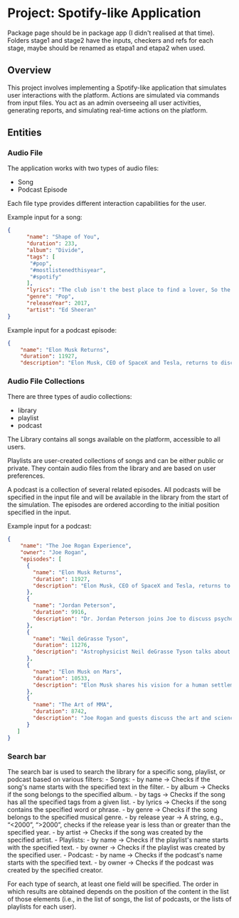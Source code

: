 # Project: Spotify-like Application

Package page should be in package app (I didn't realised at that time).
Folders stage1 and stage2 have the inputs, checkers and refs for each stage, maybe should be renamed as etapa1 and etapa2 when used.


## Overview
This project involves implementing a Spotify-like application that simulates user interactions with the platform. Actions are simulated via commands from input files. You act as an admin overseeing all user activities, generating reports, and simulating real-time actions on the platform.

## Entities

### Audio File
The application works with two types of audio files:
- Song
- Podcast Episode

Each file type provides different interaction capabilities for the user.

Example input for a song:
```json
{
      "name": "Shape of You",
      "duration": 233,
      "album": "Divide",
      "tags": [
       "#pop",
       "#mostlistenedthisyear",
       "#spotify"
      ],
      "lyrics": "The club isn't the best place to find a lover, So the bar is where I go (mm-mm)",
      "genre": "Pop",
      "releaseYear": 2017,
      "artist": "Ed Sheeran"
}
```
Example input for a podcast episode:
```json
{
    "name": "Elon Musk Returns",
    "duration": 11927,
    "description": "Elon Musk, CEO of SpaceX and Tesla, returns to discuss various topics."
```
### Audio File Collections
There are three types of audio collections:

- library
- playlist
- podcast

The Library contains all songs available on the platform, accessible to all users.

Playlists are user-created collections of songs and can be either public or private. They contain audio files from the library and are based on user preferences.

A podcast is a collection of several related episodes. All podcasts will be specified in the input file and will be available in the library from the start of the simulation. The episodes are ordered according to the initial position specified in the input.

Example input for a podcast:
```json
{
    "name": "The Joe Rogan Experience",
    "owner": "Joe Rogan",
    "episodes": [
      {
        "name": "Elon Musk Returns",
        "duration": 11927,
        "description": "Elon Musk, CEO of SpaceX and Tesla, returns to discuss various topics."
      },
      {
        "name": "Jordan Peterson",
        "duration": 9916,
        "description": "Dr. Jordan Peterson joins Joe to discuss psychology, philosophy, and current events."
      },
      {
        "name": "Neil deGrasse Tyson",
        "duration": 11276,
        "description": "Astrophysicist Neil deGrasse Tyson talks about the universe and science."
      },
      {
        "name": "Elon Musk on Mars",
        "duration": 10533,
        "description": "Elon Musk shares his vision for a human settlement on Mars."
      },
      {
        "name": "The Art of MMA",
        "duration": 8742,
        "description": "Joe Rogan and guests discuss the art and science of mixed martial arts."
      }
   ]
}
```
### Search bar

The search bar is used to search the library for a specific song, playlist, or podcast based on various filters:
      - Songs:
            - by name → Checks if the song's name starts with the specified text in the filter.
            - by album → Checks if the song belongs to the specified album.
            - by tags → Checks if the song has all the specified tags from a given list.
            - by lyrics → Checks if the song contains the specified word or phrase.
            - by genre → Checks if the song belongs to the specified musical genre.
            - by release year → A string, e.g., “<2000”, “>2000”, checks if the release year is less than or greater than the specified year.
            - by artist → Checks if the song was created by the specified artist.
      - Playlists:
            - by name → Checks if the playlist's name starts with the specified text.
            - by owner → Checks if the playlist was created by the specified user.
      - Podcast:
            - by name → Checks if the podcast's name starts with the specified text.
            - by owner → Checks if the podcast was created by the specified creator.

For each type of search, at least one field will be specified. The order in which results are obtained depends on the position of the content in the list of those elements (i.e., in the list of songs, the list of podcasts, or the lists of playlists for each user).
      
